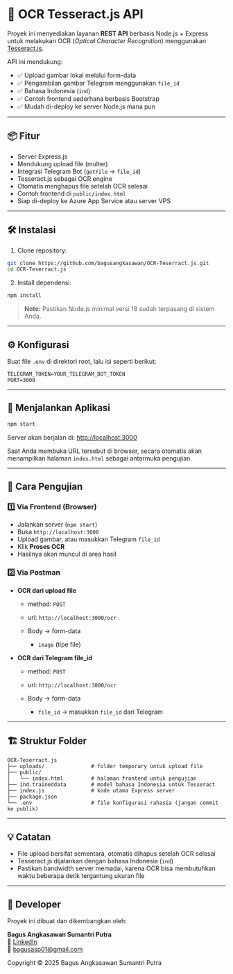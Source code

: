 # 🚀 OCR Tesseract.js API

Proyek ini menyediakan layanan **REST API** berbasis Node.js + Express untuk melakukan OCR (*Optical Character Recognition*) menggunakan [Tesseract.js](https://tesseract.projectnaptha.com/).

API ini mendukung:
* ✅ Upload gambar lokal melalui form-data
* ✅ Pengambilan gambar Telegram menggunakan `file_id`
* ✅ Bahasa Indonesia (`ind`)
* ✅ Contoh frontend sederhana berbasis Bootstrap
* ✅ Mudah di-deploy ke server Node.js mana pun

---

## 📦 Fitur

* Server Express.js
* Mendukung upload file (multer)
* Integrasi Telegram Bot (`getFile` → `file_id`)
* Tesseract.js sebagai OCR engine
* Otomatis menghapus file setelah OCR selesai
* Contoh frontend di `public/index.html`
* Siap di-deploy ke Azure App Service atau server VPS

---

## 🛠️ Instalasi

1. Clone repository:

```bash
git clone https://github.com/bagusangkasawan/OCR-Teserract.js.git
cd OCR-Teserract.js
```

2. Install dependensi:

```bash
npm install
```

> **Note:** Pastikan Node.js minimal versi 18 sudah terpasang di sistem Anda.

---

## ⚙️ Konfigurasi

Buat file `.env` di direktori root, lalu isi seperti berikut:

```env
TELEGRAM_TOKEN=YOUR_TELEGRAM_BOT_TOKEN
PORT=3000
```

---

## 🚀 Menjalankan Aplikasi

```bash
npm start
```

Server akan berjalan di:
[http://localhost:3000](http://localhost:3000)

Saat Anda membuka URL tersebut di browser, secara otomatis akan menampilkan halaman `index.html` sebagai antarmuka pengujian.

---

## 🧪 Cara Pengujian

### 1️⃣ Via Frontend (Browser)

* Jalankan server (`npm start`)
* Buka `http://localhost:3000`
* Upload gambar, atau masukkan Telegram `file_id`
* Klik **Proses OCR**
* Hasilnya akan muncul di area hasil

### 2️⃣ Via Postman

* **OCR dari upload file**

  * method: `POST`
  * url: `http://localhost:3000/ocr`
  * Body → form-data

    * `image` (tipe file)

* **OCR dari Telegram file\_id**

  * method: `POST`
  * url: `http://localhost:3000/ocr`
  * Body → form-data

    * `file_id` → masukkan `file_id` dari Telegram

---

## 🏗️ Struktur Folder

```
OCR-Teserract.js
├── uploads/               # folder temporary untuk upload file
├── public/
│   └── index.html         # halaman frontend untuk pengujian
├── ind.traineddata        # model bahasa Indonesia untuk Tesseract
├── index.js               # kode utama Express server
├── package.json
└── .env                   # file konfigurasi rahasia (jangan commit ke publik)
```

---

## 💡 Catatan

* File upload bersifat sementara, otomatis dihapus setelah OCR selesai
* Tesseract.js dijalankan dengan bahasa Indonesia (`ind`)
* Pastikan bandwidth server memadai, karena OCR bisa membutuhkan waktu beberapa detik tergantung ukuran file

---

## 👤 Developer

Proyek ini dibuat dan dikembangkan oleh:

**Bagus Angkasawan Sumantri Putra**  
🔗 [LinkedIn](https://www.linkedin.com/in/bagus-angkasawan-sumantri-putra)  
📧 bagusasp01@gmail.com  

Copyright © 2025 Bagus Angkasawan Sumantri Putra
